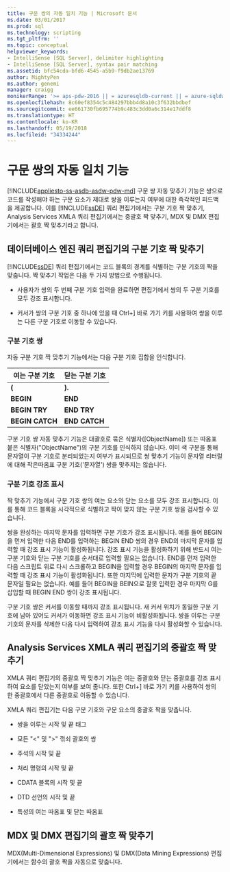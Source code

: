 ```yaml
---
title: 구문 쌍의 자동 일치 기능 | Microsoft 문서
ms.date: 03/01/2017
ms.prod: sql
ms.technology: scripting
ms.tgt_pltfrm: ''
ms.topic: conceptual
helpviewer_keywords:
- IntelliSense [SQL Server], delimiter highlighting
- IntelliSense [SQL Server], syntax pair matching
ms.assetid: bfc54cda-bfd6-4545-a5b9-f9db2ae13769
author: MightyPen
ms.author: genemi
manager: craigg
monikerRange: '>= aps-pdw-2016 || = azuresqldb-current || = azure-sqldw-latest || >= sql-server-2016 || = sqlallproducts-allversions'
ms.openlocfilehash: 8c60ef8354c5c484297bbb4d8a10c3f632bbdbef
ms.sourcegitcommit: ee661730fb695774b9c483c3dd0a6c314e17ddf8
ms.translationtype: HT
ms.contentlocale: ko-KR
ms.lasthandoff: 05/19/2018
ms.locfileid: "34334244"
---
```

# <a name="automatic-matching-of-syntax-pairs"></a>구문 쌍의 자동 일치 기능
[!INCLUDE[appliesto-ss-asdb-asdw-pdw-md](../../includes/appliesto-ss-asdb-asdw-pdw-md.md)]
  구문 쌍 자동 맞추기 기능은 쌍으로 코드를 작성해야 하는 구문 요소가 제대로 쌍을 이루는지 여부에 대한 즉각적인 피드백을 제공합니다. 이를 [!INCLUDE[ssDE](../../includes/ssde-md.md)] 쿼리 편집기에서는 구분 기호 짝 맞추기, Analysis Services XMLA 쿼리 편집기에서는 중괄호 짝 맞추기, MDX 및 DMX 편집기에서는 괄호 짝 맞추기라고 합니다.  
  
## <a name="database-engine-query-editor-delimiter-matching"></a>데이터베이스 엔진 쿼리 편집기의 구분 기호 짝 맞추기  
 [!INCLUDE[ssDE](../../includes/ssde-md.md)] 쿼리 편집기에서는 코드 블록의 경계를 식별하는 구분 기호의 짝을 맞춥니다. 짝 맞추기 작업은 다음 두 가지 방법으로 수행됩니다.  
  
-   사용자가 쌍의 두 번째 구분 기호 입력을 완료하면 편집기에서 쌍의 두 구분 기호를 모두 강조 표시합니다.  
  
-   커서가 쌍의 구분 기호 중 하나에 있을 때 Ctrl+] 바로 가기 키를 사용하여 쌍을 이루는 다른 구분 기호로 이동할 수 있습니다.  
  
### <a name="delimiter-pairs"></a>구분 기호 쌍  
 자동 구분 기호 짝 맞추기 기능에서는 다음 구분 기호 집합을 인식합니다.  
  
|여는 구분 기호|닫는 구분 기호|  
|--------------------|-----------------------|  
|**(**|**).**|  
|**BEGIN**|**END**|  
|**BEGIN TRY**|**END TRY**|  
|**BEGIN CATCH**|**END CATCH**|  
  
 구분 기호 쌍 자동 맞추기 기능은 대괄호로 묶은 식별자([ObjectName]) 또는 따옴표 붙은 식별자("ObjectName")의 구분 기호를 인식하지 않습니다. 이미 색 구분을 통해 문자열이 구분 기호로 분리되었는지 여부가 표시되므로 쌍 맞추기 기능이 문자열 리터럴에 대해 작은따옴표 구분 기호('문자열') 쌍을 맞추지는 않습니다.  
  
### <a name="delimiter-highlighting"></a>구분 기호 강조 표시  
 짝 맞추기 기능에서 구분 기호 쌍의 여는 요소와 닫는 요소를 모두 강조 표시합니다. 이를 통해 코드 블록을 시각적으로 식별하고 짝이 맞지 않는 구분 기호 쌍을 검사할 수 있습니다.  
  
 쌍을 완성하는 마지막 문자를 입력하면 구분 기호가 강조 표시됩니다. 예를 들어 BEGIN을 먼저 입력한 다음 END를 입력하는 BEGIN END 쌍의 경우 END의 마지막 문자를 입력할 때 강조 표시 기능이 활성화됩니다. 강조 표시 기능을 활성화하기 위해 반드시 여는 구분 기호와 닫는 구분 기호를 순서대로 입력할 필요는 없습니다. END를 먼저 입력한 다음 스크립트 위로 다시 스크롤하고 BEGIN을 입력할 경우 BEGIN의 마지막 문자를 입력할 때 강조 표시 기능이 활성화됩니다. 또한 마지막에 입력한 문자가 구분 기호의 끝 문자일 필요는 없습니다. 예를 들어 BEGIN을 BEIN으로 잘못 입력한 경우 마지막 G를 삽입할 때 BEGIN END 쌍이 강조 표시됩니다.  
  
 구분 기호 쌍은 커서를 이동할 때까지 강조 표시됩니다. 새 커서 위치가 동일한 구분 기호에 남아 있어도 커서가 이동하면 강조 표시 기능이 비활성화됩니다. 쌍을 이루는 구분 기호의 문자를 삭제한 다음 다시 입력하여 강조 표시 기능을 다시 활성화할 수 있습니다.  
  
## <a name="analysis-services-xmla-query-editor-brace-matching"></a>Analysis Services XMLA 쿼리 편집기의 중괄호 짝 맞추기  
 XMLA 쿼리 편집기의 중괄호 짝 맞추기 기능은 여는 중괄호와 닫는 중괄호를 강조 표시하여 요소를 닫았는지 여부를 보여 줍니다. 또한 Ctrl+] 바로 가기 키를 사용하여 쌍의 한 중괄호에서 다른 중괄호로 이동할 수 있습니다.  
  
 XMLA 쿼리 편집기는 다음 구분 기호와 구문 요소의 중괄호 짝을 맞춥니다.  
  
-   쌍을 이루는 시작 및 끝 태그  
  
-   모든 "\<" 및 ">" 꺾쇠 괄호의 쌍  
  
-   주석의 시작 및 끝  
  
-   처리 명령의 시작 및 끝  
  
-   CDATA 블록의 시작 및 끝  
  
-   DTD 선언의 시작 및 끝  
  
-   특성의 여는 따옴표 및 닫는 따옴표  
  
## <a name="mdx-and-dmx-editor-parenthesis-matching"></a>MDX 및 DMX 편집기의 괄호 짝 맞추기  
 MDX(Multi-Dimensional Expressions) 및 DMX(Data Mining Expressions) 편집기에서는 함수의 괄호 짝을 자동으로 맞춥니다.
